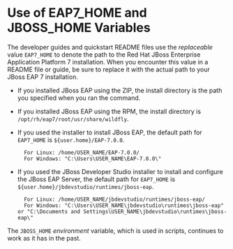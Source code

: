Use of EAP7_HOME and JBOSS_HOME Variables
=============================

The developer guides and quickstart README files use the *replaceable* value `EAP7_HOME` to denote the path to the Red Hat JBoss Enterprise Application Platform 7 installation. When you encounter this value in a README file or guide, be sure to replace it with the actual path to your JBoss EAP 7 installation. 

* If you installed JBoss EAP using the ZIP, the install directory is the path you specified when you ran the command.

* If you installed JBoss EAP using the RPM, the install directory is `/opt/rh/eap7/root/usr/share/wildfly`.

* If you used the installer to install JBoss EAP, the default path for `EAP7_HOME` is `${user.home}/EAP-7.0.0`. 

        For Linux: /home/USER_NAME/EAP-7.0.0/
        For Windows: "C:\Users\USER_NAME\EAP-7.0.0\"

* If you used the JBoss Developer Studio installer to install and configure the JBoss EAP Server, the default path for `EAP7_HOME` is `${user.home}/jbdevstudio/runtimes/jboss-eap`.

        For Linux: /home/USER_NAME/jbdevstudio/runtimes/jboss-eap/
        For Windows: "C:\Users\USER_NAME\jbdevstudio\runtimes\jboss-eap" or "C:\Documents and Settings\USER_NAME\jbdevstudio\runtimes\jboss-eap\" 

The `JBOSS_HOME` *environment* variable, which is used in scripts, continues to work as it has in the past.



